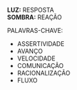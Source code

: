**LUZ:** RESPOSTA  
**SOMBRA:** REAÇÃO

PALAVRAS-CHAVE:
- ASSERTIVIDADE
- AVANÇO
- VELOCIDADE
- COMUNICAÇÃO
- RACIONALIZAÇÃO
- FLUXO